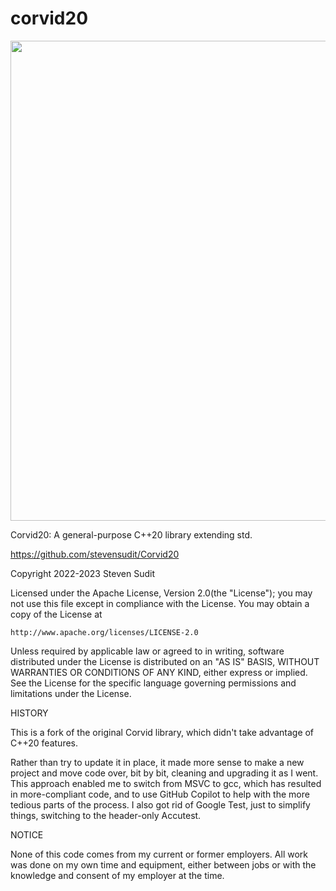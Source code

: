 # corvid20
<img src="https://upload.wikimedia.org/wikipedia/commons/0/0a/Corvus-brachyrhynchos-001.jpg" height=768 width=768>

Corvid20: A general-purpose C++20 library extending std.

https://github.com/stevensudit/Corvid20

Copyright 2022-2023 Steven Sudit

Licensed under the Apache License, Version 2.0(the "License");
you may not use this file except in compliance with the License.
You may obtain a copy of the License at

    http://www.apache.org/licenses/LICENSE-2.0

Unless required by applicable law or agreed to in writing, software
distributed under the License is distributed on an "AS IS" BASIS,
WITHOUT WARRANTIES OR CONDITIONS OF ANY KIND, either express or implied.
See the License for the specific language governing permissions and
limitations under the License.

HISTORY

This is a fork of the original Corvid library, which didn't take advantage of C++20 features.

Rather than try to update it in place, it made more sense to make a new project and move code over, bit by bit, cleaning and upgrading it as I went. This approach enabled me to switch from MSVC to gcc, which has resulted in more-compliant code, and to use GitHub Copilot to help with the more tedious parts of the process. I also got rid of Google Test, just to simplify things, switching to the header-only Accutest.

NOTICE

None of this code comes from my current or former employers. All work was done on my own time and equipment, either between jobs or with the knowledge and consent of my employer at the time.
